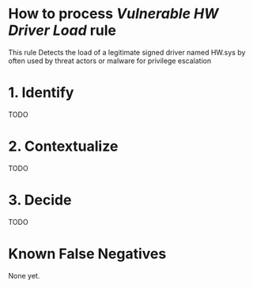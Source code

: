 # How to process *Vulnerable HW Driver Load* rule
This rule Detects the load of a legitimate signed driver named HW.sys by often used by threat actors or malware for privilege escalation

# 1. Identify
TODO

# 2. Contextualize
TODO

# 3. Decide
TODO

# Known False Negatives
None yet.
